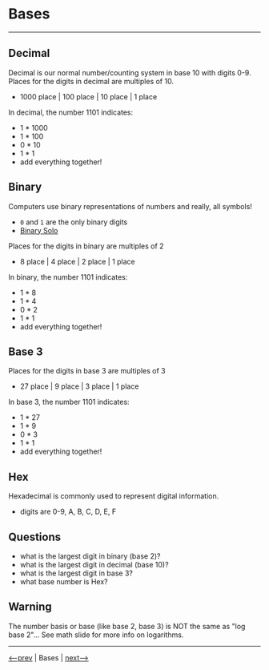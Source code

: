 # Bases

---

## Decimal

Decimal is our normal number/counting system in base 10 with digits 0-9. Places for the digits in
decimal are multiples of 10.

- 1000 place | 100 place | 10 place | 1 place

In decimal, the number 1101 indicates:

- 1 * 1000
- 1 * 100
- 0 * 10
- 1 * 1
- add everything together!

## Binary

Computers use binary representations of numbers and really, all symbols!

- `0` and `1` are the only binary digits
- [Binary Solo](https://docs.google.com/presentation/d/106-7jqreOpa_cDKEp-1g5BMoANwMnRBejTjEIE6qxOM/preview?rm=minimal&slide=2)

Places for the digits in binary are multiples of 2

- 8 place | 4 place | 2 place | 1 place

In binary, the number 1101 indicates:

- 1 * 8
- 1 * 4 
- 0 * 2
- 1 * 1
- add everything together!

## Base 3

Places for the digits in base 3 are multiples of 3

- 27 place | 9 place | 3 place | 1 place

In base 3, the number 1101 indicates:

- 1 * 27
- 1 * 9
- 0 * 3
- 1 * 1
- add everything together!

## Hex

Hexadecimal is commonly used to represent digital information.

- digits are 0-9, A, B, C, D, E, F

## Questions

- what is the largest digit in binary (base 2)?
- what is the largest digit in decimal (base 10)?
- what is the largest digit in base 3?
- what base number is Hex?

## Warning

The number basis or base (like base 2, base 3) is NOT the same as "log base 2"...
See math slide for more info on logarithms.

---

[<--prev](./math.md) | Bases | [next-->](../activity-jeopardy/board.md)
